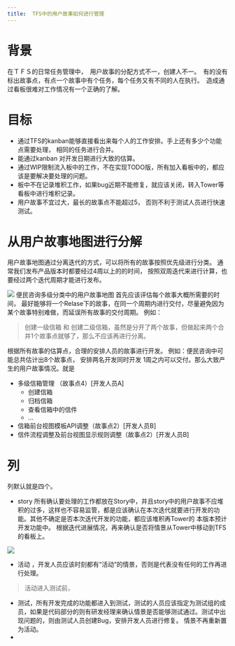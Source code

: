 ```yaml
---
title:  TFS中的用户故事如何进行管理
---
```

# 背景
在ＴＦＳ的日常任务管理中，　用户故事的分配方式不一，创建人不一。　有的没有标出故事点，有点一个故事中有个任务，每个任务又有不同的人在执行。　造成通过看板很难对工作情况有一个正确的了解。

# 目标
- 通过TFS的kanban能够直接看出来每个人的工作安排。手上还有多少个功能点需要处理， 相同的任务进行合并。
- 能通过kanban 对开发日期进行大致的估算。
- 通过WIP限制流入板中的工作，不在实现TODO版，所有加入看板中的，都应该是要解决要处理的问题。
- 板中不在记录堆积工作，如果bug近期不能修复，就应该关闭，转入Tower等看板中进行堆积记录。
- 用户故事不宜过大，最长的故事点不能超过5， 否则不利于测试人员进行快速测试。

# 从用户故事地图进行分解

用户故事地图通过分离迭代的方式，可以将所有的故事按照优先级进行分类。 通常我们发布产品版本时都要经过4周以上的的时间， 按照双周迭代来进行计算，也要经过两个迭代周期才能进行发布。

![](./../images/便民咨询用户故事地图.png)
便民咨询多级分类中的用户故事地图
首先应该评估每个故事大概所需要的时间， 最好能够将一个Relase下的故事，在同一个周期内进行交付，尽量避免因为某个故事特别难做，而延误所有故事的交付周期。
例如：
> 创建一级信箱 和 创建二级信箱，虽然是分开了两个故事，但做起来两个合并1个故事点就够了，那么不应该再进行分离。

根据所有故事的估算点，合理的安排人员的故事进行开发。
例如：便民咨询中可能总共估计出8个故事点， 安排两名开发同时开发 1周之内可以交付。那么大致产生的用户故事情况。就是

- 多级信箱管理 （故事点4）[开发人员A]
    - 创建信箱
    - 归档信箱
    - 查看信箱中的信件
    - ...
- 信箱前台视图模板API调整（故事点2）[开发人员B]
- 信件流程调整及前台视图显示规则调整（故事点2）[开发人员B]

# 列
列默认就是四个。
- story 所有确认要处理的工作都放在Story中，并且story中的用户故事不应堆积的过多，这样也不容易监管，都是应该确认在本次迭代就要进行开发的功能。其他不确定是否本次迭代开发的功能，都应该堆积再Tower的 本版本预计开发功能中。  根据迭代进展情况，再来确认是否将情景从Tower中移动到TFS的看板上。

![](./../images/2017-03-29-14-15-55.jpg)

- 活动 ，开发人员应该时刻都有“活动”的情景，否则是代表没有任何的工作再进行处理。
> 活动进入测试前，
- 测试，所有开发完成的功能都进入到测试，测试的人员应该指定为测试组的成员，如果是代码部分的则有研发经理来确认情景是否能够测试通过。测试中出现问题的，则由测试人员创建Bug，安排开发人员进行修复。 情景不再重新置为活动。
- 


